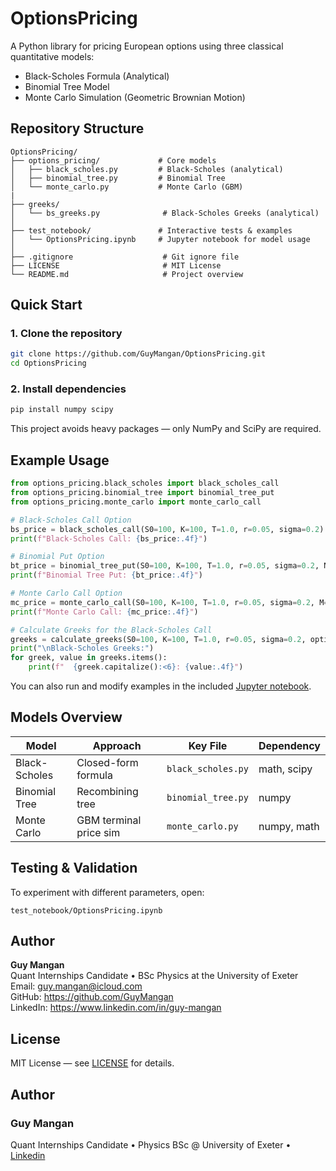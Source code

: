 # OptionsPricing

A Python library for pricing European options using three classical quantitative models:

- Black-Scholes Formula (Analytical)
- Binomial Tree Model
- Monte Carlo Simulation (Geometric Brownian Motion)

## Repository Structure

```
OptionsPricing/
├── options_pricing/             # Core models
│   ├── black_scholes.py         # Black-Scholes (analytical)
│   ├── binomial_tree.py         # Binomial Tree
│   └── monte_carlo.py           # Monte Carlo (GBM)
|
├── greeks/
│   └── bs_greeks.py              # Black-Scholes Greeks (analytical)
│
├── test_notebook/               # Interactive tests & examples
│   └── OptionsPricing.ipynb     # Jupyter notebook for model usage
│
├── .gitignore                    # Git ignore file
├── LICENSE                       # MIT License
└── README.md                     # Project overview
```

## Quick Start

### 1. Clone the repository

```bash
git clone https://github.com/GuyMangan/OptionsPricing.git
cd OptionsPricing
```

### 2. Install dependencies

```bash
pip install numpy scipy
```

This project avoids heavy packages — only NumPy and SciPy are required.

## Example Usage

```python
from options_pricing.black_scholes import black_scholes_call
from options_pricing.binomial_tree import binomial_tree_put
from options_pricing.monte_carlo import monte_carlo_call

# Black-Scholes Call Option
bs_price = black_scholes_call(S0=100, K=100, T=1.0, r=0.05, sigma=0.2)
print(f"Black-Scholes Call: {bs_price:.4f}")

# Binomial Put Option
bt_price = binomial_tree_put(S0=100, K=100, T=1.0, r=0.05, sigma=0.2, N=1000)
print(f"Binomial Tree Put: {bt_price:.4f}")

# Monte Carlo Call Option
mc_price = monte_carlo_call(S0=100, K=100, T=1.0, r=0.05, sigma=0.2, M=10000)
print(f"Monte Carlo Call: {mc_price:.4f}")

# Calculate Greeks for the Black-Scholes Call
greeks = calculate_greeks(S0=100, K=100, T=1.0, r=0.05, sigma=0.2, option_type='call')
print("\nBlack-Scholes Greeks:")
for greek, value in greeks.items():
    print(f"  {greek.capitalize():<6}: {value:.4f}")
```

You can also run and modify examples in the included [Jupyter notebook](https://github.com/GuyMangan/OptionsPricing/blob/main/test_notebook/OptionsPricing.ipynb).

## Models Overview

| Model          | Approach                | Key File                     | Dependency      |
|----------------|--------------------------|------------------------------|-----------------|
| Black-Scholes  | Closed-form formula      | `black_scholes.py`           | math, scipy     |
| Binomial Tree  | Recombining tree         | `binomial_tree.py`           | numpy           |
| Monte Carlo    | GBM terminal price sim   | `monte_carlo.py`             | numpy, math     |

## Testing & Validation

To experiment with different parameters, open:

```
test_notebook/OptionsPricing.ipynb
```

## Author

**Guy Mangan**  
Quant Internships Candidate • BSc Physics at the University of Exeter  
Email: guy.mangan@icloud.com  
GitHub: https://github.com/GuyMangan  
LinkedIn: https://www.linkedin.com/in/guy-mangan

## License

MIT License — see [LICENSE](https://github.com/GuyMangan/OptionsPricing/blob/main/LICENSE) for details.


## Author
### Guy Mangan
Quant Internships Candidate • Physics BSc @ University of Exeter •
[Linkedin](https://www.linkedin.com/in/guy-mangan/)
